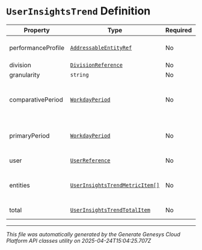 # `UserInsightsTrend` Definition

| Property | Type | Required | Description |
|----------|------|----------|-------------|
| performanceProfile | [`AddressableEntityRef`](addressableentityref-definition.md) | No | The performance profile |
| division | [`DivisionReference`](divisionreference-definition.md) | No | The division |
| granularity | `string` | No | Granularity |
| comparativePeriod | [`WorkdayPeriod`](workdayperiod-definition.md) | No | The comparative period work day date range |
| primaryPeriod | [`WorkdayPeriod`](workdayperiod-definition.md) | No | The primary period work day date range |
| user | [`UserReference`](userreference-definition.md) | No | The query user |
| entities | [`UserInsightsTrendMetricItem[]`](userinsightstrendmetricitem-definition.md) | No | The list of insights trend for each metric |
| total | [`UserInsightsTrendTotalItem`](userinsightstrendtotalitem-definition.md) | No | The insights trend in total |

---

*This file was automatically generated by the Generate Genesys Cloud Platform API classes utility on 2025-04-24T15:04:25.707Z*